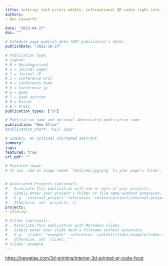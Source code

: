 ```yaml
---
title: interiqr tech prints edible, informational QR codes right into foods
authors:
- Ben Coxworth

date: "2022-04-27"
doi: ""

# Schedule page publish date (NOT publication's date).
publishDate: "2022-10-27"

# Publication type.
# Legend: 
# 0 = Uncategorized
# 1 = Journal paper 
# 2 = Journal JP
# 3 = Conference Oral
# 4 = Conference demo
# 5 = Conference jp
# 6 = Book
# 7 = Book section
# 8 = Patent
# 9 = Press
publication_types: ["9"]

# Publication name and optional abbreviated publication name.
publication: "New Atlas"
#publication_short: "UIST 2022"

# Summary. An optional shortened abstract.
summary: 
tags:
featured: true
url_pdf: ""

# Featured image
# To use, add an image named `featured.jpg/png` to your page's folder. 


# Associated Projects (optional).
#   Associate this publication with one or more of your projects.
#   Simply enter your project's folder or file name without extension.
#   E.g. `internal-project` references `content/project/internal-project/index.md`.
#   Otherwise, set `projects: []`.
projects: 
- interiqr

# Slides (optional).
#   Associate this publication with Markdown slides.
#   Simply enter your slide deck's filename without extension.
#   E.g. `slides: "example"` references `content/slides/example/index.md`.
#   Otherwise, set `slides: ""`.
# slides: example
---
```

https://newatlas.com/3d-printing/interiqr-3d-printed-qr-code-food